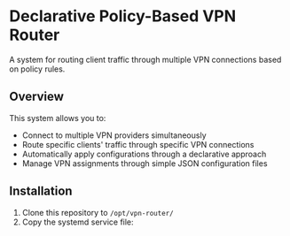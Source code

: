# Declarative Policy-Based VPN Router

A system for routing client traffic through multiple VPN connections based on policy rules.

## Overview

This system allows you to:
- Connect to multiple VPN providers simultaneously
- Route specific clients' traffic through specific VPN connections
- Automatically apply configurations through a declarative approach
- Manage VPN assignments through simple JSON configuration files

## Installation

1. Clone this repository to `/opt/vpn-router/`
2. Copy the systemd service file: